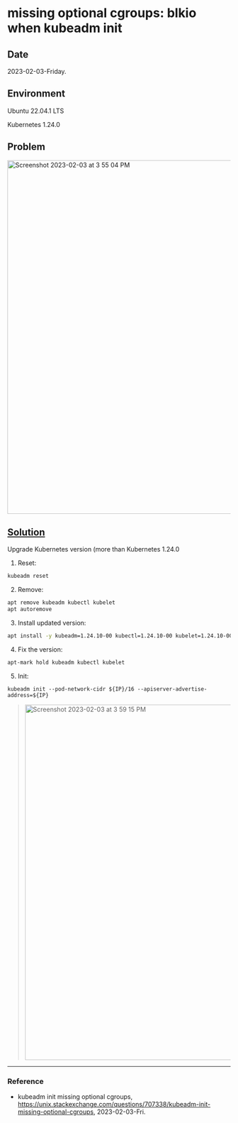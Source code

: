 # missing optional cgroups: blkio when kubeadm init

## Date

2023-02-03-Friday.

## Environment

Ubuntu 22.04.1 LTS

Kubernetes 1.24.0

## Problem

<img width="797" alt="Screenshot 2023-02-03 at 3 55 04 PM" src="https://user-images.githubusercontent.com/20737479/216532583-a4e24df9-8d8c-4e35-9fee-16bfbb1c418a.png">

## [Solution](https://unix.stackexchange.com/questions/707338/kubeadm-init-missing-optional-cgroups)

Upgrade Kubernetes version (more than Kubernetes 1.24.0

1. Reset:

```Bash
kubeadm reset
```

2. Remove:

```Bash
apt remove kubeadm kubectl kubelet
apt autoremove
```

3. Install updated version:

```Bash
apt install -y kubeadm=1.24.10-00 kubectl=1.24.10-00 kubelet=1.24.10-00
```

4. Fix the version:

```Bash
apt-mark hold kubeadm kubectl kubelet
```

5. Init:

```
kubeadm init --pod-network-cidr ${IP}/16 --apiserver-advertise-address=${IP}
```

> <img width="801" alt="Screenshot 2023-02-03 at 3 59 15 PM" src="https://user-images.githubusercontent.com/20737479/216533311-d57762eb-2f4f-47dd-be04-bf2819e5d6b1.png">

---

### Reference
- kubeadm init missing optional cgroups, https://unix.stackexchange.com/questions/707338/kubeadm-init-missing-optional-cgroups, 2023-02-03-Fri.
